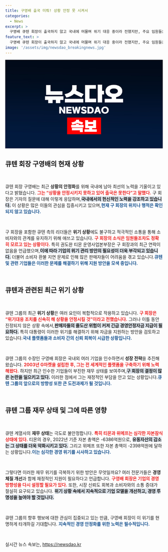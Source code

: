 ```yaml
---
title: 구영배 출국 미뤄! 상황 안정 못 시켜서
categories:
  - News
excerpt: >
  구영배 큐텐 회장이 출국하지 않고 국내에 머물며 위기 대응 중이라 전했지만, 주요 임원들은 그의 위치조차 파악하지 못하고 있습니다. 티몬과 위메프의 심각한 경영난 속에서 대통령의 긴급 지원 방안이 검토되고 있는 상황입니다. 클릭해 더 알아보세요!
feature_text: >
  구영배 큐텐 회장이 출국하지 않고 국내에 머물며 위기 대응 중이라 전했지만, 주요 임원들은 그의 위치조차 파악하지 못하고 있습니다. 티몬과 위메프의 심각한 경영난 속에서 대통령의 긴급 지원 방안이 검토되고 있는 상황입니다. 클릭해 더 알아보세요!
image: '/assets/img/newsdao_breakingnews.jpg'
---
```


<p><img src="/assets/img/newsdao_breakingnews.jpg" alt="ranknews 속보" /></p>

<h2 data-ke-size="size26">큐텐 회장 구영배의 현재 상황</h2> 

<p data-ke-size="size16">&nbsp;</p>

<p>큐텐 회장 구영배는 최근 <strong>상황의 안정화</strong>를 위해 국내에 남아 최선의 노력을 기울이고 있다고 밝혔습니다. <b><span style="color: #ee2323;">그는 “상황을 안정시키지 못하고 있어 출국은 못한다”고 말했다.</span></b> 구 회장은 기자의 질문에 대해 이렇게 응답하며,<b><span style="background-color: #21538527;">국내에서의 헌신적인 노력을 강조하고 있습니다.</span></b> 이 상황은 많은 이들의 관심을 집중시키고 있으며,<b><span style="color: #1a5490;">현재 구 회장의 위치나 행적은 확인되지 않고 있습니다.</span></b></p>

<p data-ke-size="size16">&nbsp;</p>

<p>구 회장을 포함한 큐텐 측의 리더들은 <strong>위기 상황</strong>에도 불구하고 적극적인 소통을 통해 소비자와의 관계를 유지하기 위해 애쓰고 있습니다. <b><span style="color: #ee2323;">구 회장의 소식은 임원들조차도 정확히 모르고 있는 상황이다.</span></b> 특히 권도완 티몬 운영사업본부장은 구 회장과의 최근 연락이 없음을 언급했으며,<b><span style="background-color: #21538527;">이에 따라 기업의 위기 관리 방안의 필요성이 더욱 부각되고 있습니다.</span></b> 더불어 소비자 환불 지연 문제로 인해 많은 판매자들이 어려움을 겪고 있습니다.<b><span style="color: #1a5490;">큐텐 및 관련 기업들은 이러한 문제를 해결하기 위해 지원 방안을 모색 중입니다.</span></b></p>

<p data-ke-size="size16">&nbsp;</p>

<h2 data-ke-size="size26">큐텐과 관련된 최근 위기 상황</h2>

<p data-ke-size="size16">&nbsp;</p>

<p>큐텐 그룹의 최근 <strong>위기 상황</strong>은 여러 요인이 복합적으로 작용하고 있습니다. <b><span style="color: #ee2323;">구 회장은 “위기대응 조치를 신속히 해 상황을 안정시킬 것”이라고 전했습니다.</span></b> 그러나 이틀 동안 진정되지 않은 상황 속에서,<b><span style="background-color: #21538527;">판매자들의 줄도산 위험이 커져 긴급 경영안정자금 지급이 필요하다.</span></b> 특히 대통령이 이러한 위기를 해결하기 위해 자금을 지원하는 방안을 검토하고 있습니다.<b><span style="color: #1a5490;">국내 플랫폼들과 소비자 간의 신뢰 회복이 시급한 상황입니다.</span></b></p>

<p data-ke-size="size16">&nbsp;</p>

<p>큐텐 그룹의 수장인 구영배 회장은 국내외 여러 기업을 인수하면서 <strong>성장 전략</strong>을 추진해왔습니다. <b><span style="color: #ee2323;">2003년 G마켓을 설립한 후, 그는 전 세계적인 플랫폼을 구축하기 위해 노력해왔다.</span></b> 하지만 최근 인수한 기업들이 부진한 재무 상태를 보여주며,<b><span style="background-color: #21538527;">구 회장의 결정이 많은 논란을 일으키고 있다.</span></b> 이러한 점에서 그는 재정적인 부담을 안고 있는 상황입니다.<b><span style="color: #1a5490;">큐텐 그룹의 앞으로의 방향성 또한 큰 도전과제가 될 것입니다.</span></b></p>

<p data-ke-size="size16">&nbsp;</p>

<h2 data-ke-size="size26">큐텐 그룹 재무 상태 및 그에 따른 영향</h2>

<p data-ke-size="size16">&nbsp;</p>

<p>큐텐 계열사의 <strong>재무 상태</strong>는 극도로 불안정합니다. <b><span style="color: #ee2323;">특히 티몬과 위메프는 심각한 자본잠식 상태에 있다.</span></b> 티몬의 경우, 2022년 기준 자본 총액은 -6386억원으로, <b><span style="background-color: #21538527;">유동자산의 감소는 그 상태를 더욱 악화시키고 있다.</span></b> 그리고 위메프 또한 자본 총액이 -2398억원에 달하는 상황입니다.<b><span style="color: #1a5490;">이는 심각한 경영 위기를 시사하고 있습니다.</span></b></p>

<p data-ke-size="size16">&nbsp;</p>

<p>그렇다면 이러한 재무 위기를 극복하기 위한 방안은 무엇일까요? 여러 전문가들은 <strong>경영 체질 개선</strong>과 함께 재정적인 지원이 필요하다고 언급합니다. <b><span style="color: #ee2323;">구영배 회장은 기업의 경영 방향성을 다시 설정할 필요가 있다.</span></b> 또한, 시장 신뢰도 회복과 소비자와의 소통 증대가 절실히 요구되고 있습니다. <b><span style="background-color: #21538527;">위기 상황 속에서 지속적으로 기업 모델을 개선하고, 경영 투명성을 높여야 할 것입니다.</span></b> </p>

<p data-ke-size="size16">&nbsp;</p>

<p>큐텐 그룹의 향후 행보에 대한 관심이 집중되고 있는 만큼, 구영배 회장이 이 위기를 현명하게 타개하길 기대합니다. <b><span style="color: #1a5490;">지속적인 경영 안정화를 위한 노력은 필수적입니다.</span></b></p>

<p data-ke-size="size16">&nbsp;</p>
실시간 뉴스 속보는, <a href="https://newsdao.kr" rel="dofollow">https://newsdao.kr</a>


